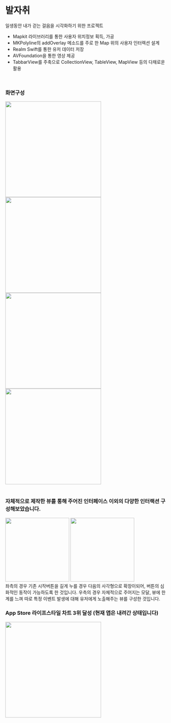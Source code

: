 # 발자취
일생동안 내가 걷는 걸음을 시각화하기 위한 프로젝트
- Mapkit 라이브러리를 통한 사용자 위치정보 획득, 가공
- MKPolyline의 addOverlay 메소드를 주로 한 Map 위의 사용자 인터렉션 설계
- Realm Swift를 통한 유저 데이터 저장
- AVFoundation을 통한 영상 제공
- TabbarView를 주축으로 CollectionView, TableView, MapView 등의 다채로운 활용
</br>

### 화면구성
<img width="300" src="https://user-images.githubusercontent.com/57023279/202394390-286cf4f2-4199-46a1-9bd5-9401fdafdeb4.jpeg"> <img width="300" src="https://user-images.githubusercontent.com/57023279/202394431-8c340d0c-81bd-45ea-96f9-d3a12f6e9021.jpeg">
</br>
<img width="300" src="https://user-images.githubusercontent.com/57023279/202394687-078f4b91-cfbc-490f-babe-bfc7b3b59582.png"> <img width="300" src="https://user-images.githubusercontent.com/57023279/202394691-8e33581a-bed2-4ad5-91c9-8e72fe7cb7d1.png">
</br>
</br>
### 자체적으로 제작한 뷰를 통해 주어진 인터페이스 이외의 다양한 인터랙션 구성해보았습니다.
<img width="200" src="https://user-images.githubusercontent.com/57023279/202436381-2b13a56f-bd4d-4444-89f2-f64e07024b2c.jpg"> <img width="200" src="https://user-images.githubusercontent.com/57023279/202436367-94e050a9-6055-4e38-9fe7-e8bf1962b285.PNG">
</br>
좌측의 경우 기존 시작버튼을 길게 누를 경우 다음의 사각형으로 확장이되어, 버튼의 심화적인 동작이 가능하도록 한 것입니다.
우측의 경우 자체적으로 주어지는 모달, 뷰에 한계를 느껴 따로 특정 이벤트 발생에 대해 유저에게 노출해주는 뷰를 구성한 것입니다.



### App Store 라이프스타일 차트 3위 달성 (현재 앱은 내려간 상태입니다)
<img width="300" src="https://user-images.githubusercontent.com/57023279/202392677-77112db5-bfa3-4c44-b3c1-4adef470308f.jpeg">




